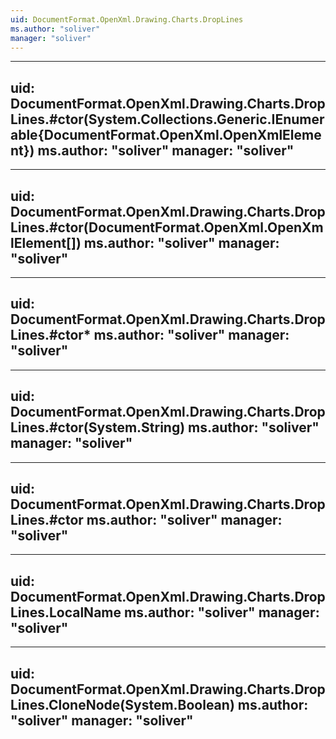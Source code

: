 ```yaml
---
uid: DocumentFormat.OpenXml.Drawing.Charts.DropLines
ms.author: "soliver"
manager: "soliver"
---
```


---
uid: DocumentFormat.OpenXml.Drawing.Charts.DropLines.#ctor(System.Collections.Generic.IEnumerable{DocumentFormat.OpenXml.OpenXmlElement})
ms.author: "soliver"
manager: "soliver"
---

---
uid: DocumentFormat.OpenXml.Drawing.Charts.DropLines.#ctor(DocumentFormat.OpenXml.OpenXmlElement[])
ms.author: "soliver"
manager: "soliver"
---

---
uid: DocumentFormat.OpenXml.Drawing.Charts.DropLines.#ctor*
ms.author: "soliver"
manager: "soliver"
---

---
uid: DocumentFormat.OpenXml.Drawing.Charts.DropLines.#ctor(System.String)
ms.author: "soliver"
manager: "soliver"
---

---
uid: DocumentFormat.OpenXml.Drawing.Charts.DropLines.#ctor
ms.author: "soliver"
manager: "soliver"
---

---
uid: DocumentFormat.OpenXml.Drawing.Charts.DropLines.LocalName
ms.author: "soliver"
manager: "soliver"
---

---
uid: DocumentFormat.OpenXml.Drawing.Charts.DropLines.CloneNode(System.Boolean)
ms.author: "soliver"
manager: "soliver"
---
